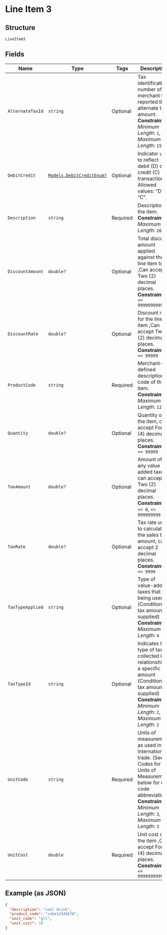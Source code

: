 
# Line Item 3

## Structure

`LineItem3`

## Fields

| Name | Type | Tags | Description |
|  --- | --- | --- | --- |
| `AlternateTaxId` | `string` | Optional | Tax identification number of the merchant that reported the alternate tax amount.<br>**Constraints**: *Minimum Length*: `1`, *Maximum Length*: `15` |
| `DebitCredit` | [`Models.DebitCreditEnum?`](../../doc/models/debit-credit-enum.md) | Optional | Indicator used to reflect debit (D) or credit (C) transaction. Allowed values: “D”, “C”. |
| `Description` | `string` | Required | Description of the item.<br>**Constraints**: *Maximum Length*: `26` |
| `DiscountAmount` | `double?` | Optional | Total discount amount applied against the line item total ,Can accept Two (2) decimal places.<br>**Constraints**: `<= 999999999999` |
| `DiscountRate` | `double?` | Optional | Discount rate for the line item ,Can accept Two (2) decimal places.<br>**Constraints**: `<= 99999` |
| `ProductCode` | `string` | Required | Merchant-defined description code of the item.<br>**Constraints**: *Maximum Length*: `12` |
| `Quantity` | `double?` | Optional | Quantity of the item, can accept Four (4) decimal places.<br>**Constraints**: `<= 99999` |
| `TaxAmount` | `double?` | Optional | Amount of any value added taxes, can accept Two (2) decimal places.<br>**Constraints**: `>= 0`, `<= 999999999` |
| `TaxRate` | `double?` | Optional | Tax rate used to calculate the sales tax amount, can accept 2 decimal places.<br>**Constraints**: `<= 9999` |
| `TaxTypeApplied` | `string` | Optional | Type of value-added taxes that are being used (Conditional If tax amount is supplied)<br>**Constraints**: *Maximum Length*: `4` |
| `TaxTypeId` | `string` | Optional | Indicates the type of tax collected in relationship to a specific tax amount (Conditional If tax amount is supplied)<br>**Constraints**: *Minimum Length*: `2`, *Maximum Length*: `2` |
| `UnitCode` | `string` | Required | Units of measurement as used in international trade. (See Codes for Units of Measurement below for unit code abbreviations)<br>**Constraints**: *Minimum Length*: `3`, *Maximum Length*: `3` |
| `UnitCost` | `double` | Required | Unit cost of the item ,Can accept Four (4) decimal places.<br>**Constraints**: `<= 999999999999` |

## Example (as JSON)

```json
{
  "description": "cool drink",
  "product_code": "coke12345678",
  "unit_code": "gll",
  "unit_cost": 10
}
```

